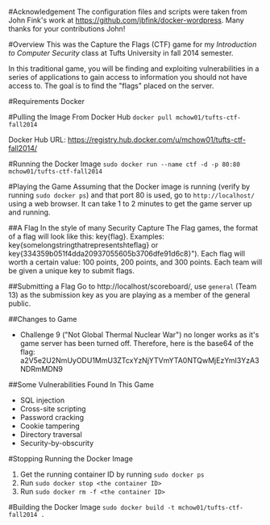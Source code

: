 #Acknowledgement
The configuration files and scripts were taken from John Fink's work at https://github.com/jbfink/docker-wordpress. Many thanks for your contributions John!

#Overview
This was the Capture the Flags (CTF) game for my _Introduction to Computer Security_ class at Tufts University in fall 2014 semester.

In this traditional game, you will be finding and exploiting vulnerabilities in a series of applications to gain access to information you should not have access to. The goal is to find the "flags" placed on the server.

#Requirements
Docker

#Pulling the Image From Docker Hub
`docker pull mchow01/tufts-ctf-fall2014`

Docker Hub URL: https://registry.hub.docker.com/u/mchow01/tufts-ctf-fall2014/

#Running the Docker Image
`sudo docker run --name ctf -d -p 80:80 mchow01/tufts-ctf-fall2014`

#Playing the Game
Assuming that the Docker image is running (verify by running `sudo docker ps`) and that port 80 is used, go to `http://localhost/` using a web browser.  It can take 1 to 2 minutes to get the game server up and running.

##A Flag
In the style of many Security Capture The Flag games, the format of a flag will look like this: key{flag}. Examples: key{somelongstringthatrepresentshteflag} or key{334359b051f4dda20937055605b3706dfe91d6c8}"). Each flag will worth a certain value: 100 points, 200 points, and 300 points. Each team will be given a unique key to submit flags.

##Submitting a Flag
Go to http://localhost/scoreboard/, use `general` (Team 13) as the submission key as you are playing as a member of the general public.

##Changes to Game
* Challenge 9 ("Not Global Thermal Nuclear War") no longer works as it's game server has been turned off.  Therefore, here is the base64 of the flag: a2V5e2U2NmUyODU1MmU3ZTcxYzNjYTVmYTA0NTQwMjEzYmI3YzA3NDRmMDN9

##Some Vulnerabilities Found In This Game
* SQL injection
* Cross-site scripting
* Password cracking
* Cookie tampering
* Directory traversal
* Security-by-obscurity

#Stopping Running the Docker Image
1. Get the running container ID by running `sudo docker ps`
2. Run `sudo docker stop <the container ID>`
3. Run `sudo docker rm -f <the container ID>`

#Building the Docker Image
`sudo docker build -t mchow01/tufts-ctf-fall2014 .`
